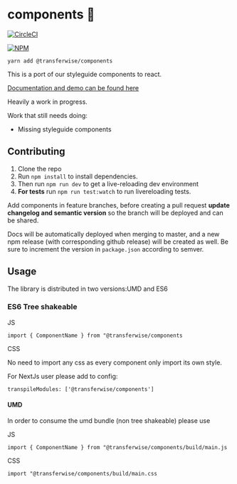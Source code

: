 components 🎉
============

[![CircleCI](https://circleci.com/gh/transferwise/components.svg?style=shield&circle-token=07708b37b1b85d567cf1c25ad7d7fde9fbd165c0)](https://circleci.com/gh/transferwise/components)

[![NPM](https://badge.fury.io/js/%40transferwise%2Fcomponents.svg)](https://www.npmjs.com/package/@transferwise/components)

`yarn add @transferwise/components`

This is a port of our styleguide components to react.

[Documentation and demo can be found here](https://transferwise.github.io/components/)

Heavily a work in progress.

Work that still needs doing:
- Missing styleguide components

## Contributing

1. Clone the repo
2. Run `npm install` to install dependencies. 
3. Then run `npm run dev` to get a live-reloading dev environment
4. **For tests** run `npm run test:watch` to run livereloading tests.


Add components in feature branches, before creating a pull request **update changelog and semantic version** so the branch will be deployed and can be shared.

Docs will be automatically deployed when merging to master, and a new npm release (with corresponding github release) will be created as well. Be sure to increment the version in `package.json` according to semver.


## Usage
The library is distributed in two versions:UMD and ES6

### ES6 Tree shakeable
JS

    import { ComponentName } from "@transferwise/components

CSS

No need to import any css as every component only import its own style.

For NextJs user please add to config:

    transpileModules: ['@transferwise/components']


#### UMD

In order to consume the umd bundle (non tree shakeable) please use 

JS

    import { ComponentName } from "@transferwise/components/build/main.js

CSS

    import "@transferwise/components/build/main.css
